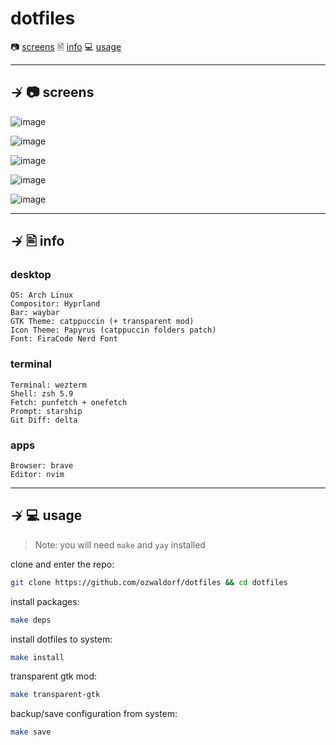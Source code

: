 # dotfiles

📷 [screens](#--screens)
🖹 [info](#--info)
💻 [usage](#--usage) 

---

## ↛ 📷 screens

![image](https://github.com/ozwaldorf/dotfiles/assets/8976745/71a05127-5489-44f0-8314-4229465333f8)

![image](https://github.com/ozwaldorf/dotfiles/assets/8976745/1bc53bf1-5a1b-40b3-8fd1-c77647fe2d38)

![image](https://github.com/ozwaldorf/dotfiles/assets/8976745/795ed968-cb9f-48d3-be6a-0b3b76af8e4c)

![image](https://github.com/ozwaldorf/dotfiles/assets/8976745/3175d137-88a1-4992-9c37-c30f6c6d5a56)

![image](https://github.com/ozwaldorf/dotfiles/assets/8976745/1bb1fbdb-c3ff-43f1-a2d2-09caaeffdf6f)

---

## ↛ 🖹 info

### desktop

```
OS: Arch Linux 
Compositor: Hyprland
Bar: waybar
GTK Theme: catppuccin (+ transparent mod)
Icon Theme: Papyrus (catppuccin folders patch)
Font: FiraCode Nerd Font
```

### terminal

```
Terminal: wezterm
Shell: zsh 5.9
Fetch: punfetch + onefetch
Prompt: starship
Git Diff: delta
```

### apps

```
Browser: brave
Editor: nvim
```

---

## ↛ 💻 usage

> Note: you will need `make` and `yay` installed

clone and enter the repo:

```sh
git clone https://github.com/ozwaldorf/dotfiles && cd dotfiles
```

install packages:
```sh
make deps
```

install dotfiles to system:

```sh
make install
```

transparent gtk mod:

```sh 
make transparent-gtk
```

backup/save configuration from system:

```sh
make save
```
